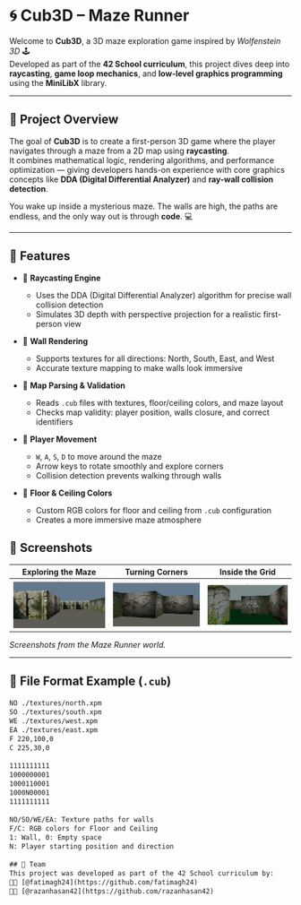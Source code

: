 # 🌀 Cub3D – Maze Runner

Welcome to **Cub3D**, a 3D maze exploration game inspired by *Wolfenstein 3D* 🕹️  
Developed as part of the **42 School curriculum**, this project dives deep into **raycasting**, **game loop mechanics**, and **low-level graphics programming** using the **MiniLibX** library.

---

## 🌟 Project Overview

The goal of **Cub3D** is to create a first-person 3D game where the player navigates through a maze from a 2D map using **raycasting**.  
It combines mathematical logic, rendering algorithms, and performance optimization — giving developers hands-on experience with core graphics concepts like **DDA (Digital Differential Analyzer)** and **ray-wall collision detection**.

You wake up inside a mysterious maze. The walls are high, the paths are endless, and the only way out is through **code**. 💻

---

## 🚀 Features

- 🔭 **Raycasting Engine**
  - Uses the DDA (Digital Differential Analyzer) algorithm for precise wall collision detection
  - Simulates 3D depth with perspective projection for a realistic first-person view

- 🧱 **Wall Rendering**
  - Supports textures for all directions: North, South, East, and West
  - Accurate texture mapping to make walls look immersive

- 📜 **Map Parsing & Validation**
  - Reads `.cub` files with textures, floor/ceiling colors, and maze layout
  - Checks map validity: player position, walls closure, and correct identifiers

- 👤 **Player Movement**
  - `W`, `A`, `S`, `D` to move around the maze
  - Arrow keys to rotate smoothly and explore corners
  - Collision detection prevents walking through walls

- 🎨 **Floor & Ceiling Colors**
  - Custom RGB colors for floor and ceiling from `.cub` configuration
  - Creates a more immersive maze atmosphere

## 🌌 Screenshots

| Exploring the Maze | Turning Corners | Inside the Grid |
|:------------------:|:----------------:|:----------------:|
| ![Gameplay Screenshot](images/game1.png) | ![Gameplay Screenshot 2](images/game2.png) | ![Gameplay Screenshot 3](images/game3.png) |

*Screenshots from the Maze Runner world.*

---

## 🧾 File Format Example (`.cub`)
```cub
NO ./textures/north.xpm
SO ./textures/south.xpm
WE ./textures/west.xpm
EA ./textures/east.xpm
F 220,100,0
C 225,30,0

1111111111
1000000001
1000110001
1000N00001
1111111111

NO/SO/WE/EA: Texture paths for walls
F/C: RGB colors for Floor and Ceiling
1: Wall, 0: Empty space
N: Player starting position and direction

## 👥 Team
This project was developed as part of the 42 School curriculum by:  
👩‍💻 [@fatimagh24](https://github.com/fatimagh24)  
👩‍💻 [@razanhasan42](https://github.com/razanhasan42)
